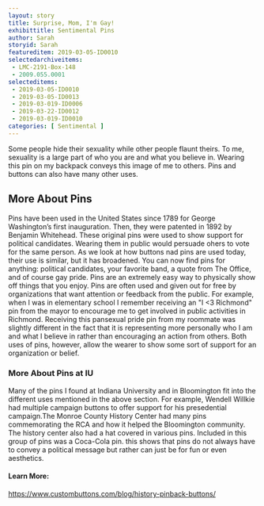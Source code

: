 ```yaml
---
layout: story
title: Surprise, Mom, I'm Gay!
exhibittitle: Sentimental Pins
author: Sarah
storyid: Sarah
featureditem: 2019-03-05-ID0010
selectedarchiveitems:
 - LMC-2191-Box-148
 - 2009.055.0001
selecteditems:
 - 2019-03-05-ID0010
 - 2019-03-05-ID0013
 - 2019-03-019-ID0006
 - 2019-03-22-ID0012
 - 2019-03-019-ID0010
categories: [ Sentimental ]
---
```


 Some people hide their sexuality while other people flaunt theirs. To me, sexuality is a large part of who you are and what you believe in. Wearing this pin on my backpack conveys this image of me to others. Pins and buttons can also have many other uses.

## More About Pins

 Pins have been used in the United States since 1789 for George Washington’s first inauguration. Then, they were patented in 1892 by Benjamin Whitehead. These original pins were used to show support for political candidates. Wearing them in public would persuade ohers to vote for the same person. As we look at how buttons nad pins are used today, their use is similar, but it has broadened. You can now find pins for anything: political candidates, your favorite band, a quote from The Office, and of course gay pride. Pins are an extremely easy way to physically show off things that you enjoy. Pins are often used and given out for free by organizations that want attention or feedback from the public. For example, when I was in elementary school I remember receiving an "I <3 Richmond" pin from the mayor to encourage me to get involved in public activities in Richmond. Receiving this pansexual pride pin from my roommate was slightly different in the fact that it is representing more personally who I am and what I believe in rather than encouraging an action from others. Both uses of pins, however, allow the wearer to show some sort of support for an organization or belief.
 
 ### More About Pins at IU
 
  Many of the pins I found at Indiana University and in Bloomington fit into the different uses mentioned in the above section. For example, Wendell Willkie had multiple campaign buttons to offer support for his presedential campaign.The Monroe County History Center had many pins commemorating the RCA and how it helped the Bloomington community. The history center also had a hat covered in various pins. Included in this group of pins was a Coca-Cola pin. this shows that pins do not always have to convey a political message but rather can just be for fun or even aesthetics. 

#### Learn More:

https://www.custombuttons.com/blog/history-pinback-buttons/
